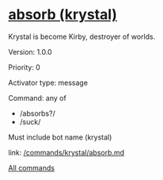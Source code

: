 # [absorb (krystal)](/commands/krystal/absorb.md)

Krystal is become Kirby, destroyer of worlds.

Version: 1.0.0

Priority: 0

Activator type: message

Command: any of
- /absorbs?/
- /suck/

Must include bot name (krystal)

link: [/commands/krystal/absorb.md](/commands/krystal/absorb.md)



[All commands](/commands.md)